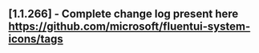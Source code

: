 ## [1.1.266] - Complete change log present here https://github.com/microsoft/fluentui-system-icons/tags